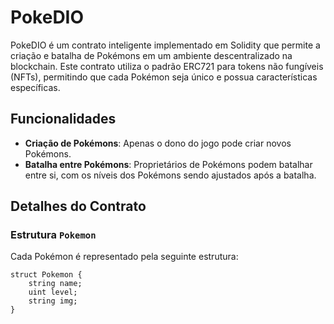 # PokeDIO

PokeDIO é um contrato inteligente implementado em Solidity que permite a criação e batalha de Pokémons em um ambiente descentralizado na blockchain. Este contrato utiliza o padrão ERC721 para tokens não fungíveis (NFTs), permitindo que cada Pokémon seja único e possua características específicas.

## Funcionalidades

- **Criação de Pokémons**: Apenas o dono do jogo pode criar novos Pokémons.
- **Batalha entre Pokémons**: Proprietários de Pokémons podem batalhar entre si, com os níveis dos Pokémons sendo ajustados após a batalha.

## Detalhes do Contrato

### Estrutura `Pokemon`

Cada Pokémon é representado pela seguinte estrutura:

```solidity
struct Pokemon {
    string name;
    uint level;
    string img;
}
